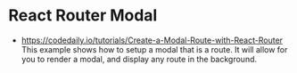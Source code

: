 # React Router Modal
- https://codedaily.io/tutorials/Create-a-Modal-Route-with-React-Router
This example shows how to setup a modal that is a route. It will allow for you to render a modal, and display any route in the background.
